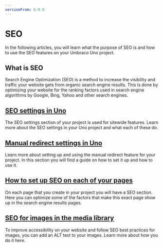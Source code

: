 ```yaml
---
versionFrom: 8.0.0
---
```


# SEO

In the following articles, you will learn what the purpose of SEO is and how to use the SEO features on your Umbraco Uno project.

## What is SEO

Search Engine Optimization (SEO) is a method to increase the visibility and traffic your website gets from organic search engine results. This is done by optimizing your website for the ranking factors used in search engine algorithms by Google, Bing, Yahoo and other search engines.

## [SEO settings in Uno](Seo-settings-in-uno)

The SEO settings section of your project is used for sitewide features. Learn more about the SEO settings in your Uno project and what each of these do.

## [Manual redirect settings in Uno](Manual-redirect-settings-in-uno)

Learn more about setting up and using the manual redirect feature for your project. In this section you will find a guide on how to set it up and how to use it.

## [How to set up SEO on each of your pages](Seo-for-pages)

On each page that you create in your project you will have a SEO section. Here you can optimize some of the factors that make this exact page show up in the search engine results pages.

## [SEO for images in the media library](Seo-for-images)

To improve accessibility on your website and follow SEO best practices for images, you can add an ALT text to your images. Learn more about how you do it here.
